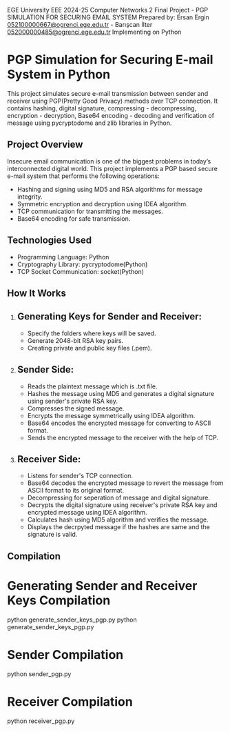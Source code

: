 EGE University EEE 2024-25 Computer Networks 2 Final Project - PGP SIMULATION FOR SECURING EMAIL SYSTEM
Prepared by: Ersan Ergin 052100000667@ogrenci.ege.edu.tr - Barışcan İlter 052000000485@ogrenci.ege.edu.tr
Implementing on Python
# PGP Simulation for Securing E-mail System in Python
This project simulates secure e-mail transmission between sender and receiver using PGP(Pretty Good Privacy) methods over TCP connection.
It contains hashing, digital signature, compressing - decompressing, encryption - decryption, Base64 encoding - decoding and verification of message using pycryptodome and zlib libraries in Python.
## Project Overview
Insecure email communication is one of the biggest problems in today’s interconnected digital world. This project implements a PGP based secure e-mail system that performs the following operations:
- Hashing and signing using MD5 and RSA algorithms for message integrity.
- Symmetric encryption and decryption using IDEA algorithm.
- TCP communication for transmitting the messages.
- Base64 encoding for safe transmission.
## Technologies Used
- Programming Language: Python
- Cryptography Library: pycryptodome(Python)
- TCP Socket Communication: socket(Python)
## How It Works
1. ## Generating Keys for Sender and Receiver:
   - Specify the folders where keys will be saved.
   - Generate 2048-bit RSA key pairs.
   - Creating private and public key files (.pem).
2. ## Sender Side:
   - Reads the plaintext message which is .txt file.
   - Hashes the message using MD5 and generates a digital signature using sender's private RSA key.
   - Compresses the signed message.
   - Encrypts the message symmetrically using IDEA algorithm.
   - Base64 encodes the encrypted message for converting to ASCII format.
   - Sends the encrypted message to the receiver with the help of TCP.
3. ## Receiver Side:
   - Listens for sender's TCP connection.
   - Base64 decodes the encrypted message to revert the message from ASCII format to its original format.
   - Decompressing for seperation of message and digital signature.
   - Decrypts the digital signature using receiver's private RSA key and encrypted message using IDEA algorithm.
   - Calculates hash using MD5 algorithm and verifies the message.
   - Displays the decrpyted message if the hashes are same and the signature is valid.
## Compilation
# Generating Sender and Receiver Keys Compilation
python generate_sender_keys_pgp.py
python generate_sender_keys_pgp.py
# Sender Compilation
python sender_pgp.py
# Receiver Compilation
python receiver_pgp.py
